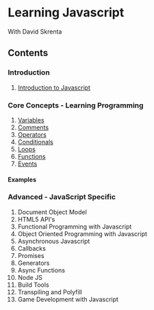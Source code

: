 # Learning Javascript

With David Skrenta

## Contents

### Introduction

  1. [Introduction to Javascript](https://github.com/dskrenta/learn-js/blob/master/introduction.md)

### Core Concepts - Learning Programming

1. [Variables](https://github.com/dskrenta/learn-js/blob/master/core/variables.md)
2. [Comments](https://github.com/dskrenta/learn-js/blob/master/core/comments.md)
3. [Operators](https://github.com/dskrenta/learn-js/blob/master/core/operators.md)
4. [Conditionals](https://github.com/dskrenta/learn-js/blob/master/core/conditionals.md)
5. [Loops](https://github.com/dskrenta/learn-js/blob/master/core/loops.md)
6. [Functions](https://github.com/dskrenta/learn-js/blob/master/core/functions.md)
7. [Events](https://github.com/dskrenta/learn-js/blob/master/core/events.md)

#### Examples

### Advanced - JavaScript Specific

1. Document Object Model
2. HTML5 API's
3. Functional Programming with Javascript
4. Object Oriented Programming with Javascript
5. Asynchronous Javascript
  1. Callbacks
  2. Promises
  3. Generators
  4. Async Functions
6. Node JS
7. Build Tools
8. Transpiling and Polyfill
9. Game Development with Javascript
